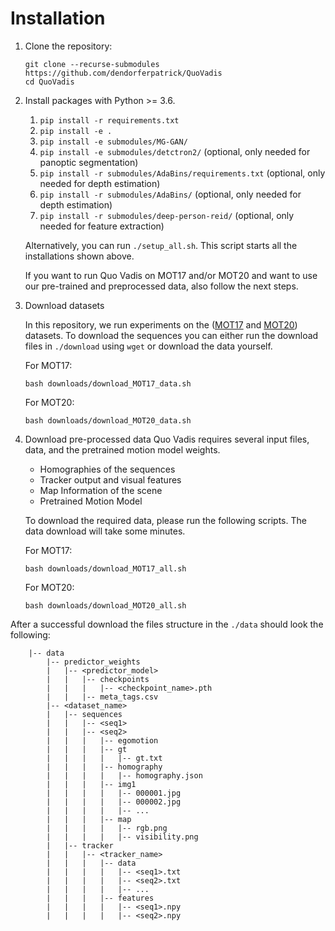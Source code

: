 # Installation
1. Clone the repository: 
    ```
    git clone --recurse-submodules https://github.com/dendorferpatrick/QuoVadis
    cd QuoVadis
    ```

2. Install packages with Python >= 3.6.
    1. `pip install -r requirements.txt`
    2. `pip install -e .` 
    3. `pip install -e submodules/MG-GAN/`  
    4. `pip install -e submodules/detctron2/` (optional, only needed for panoptic segmentation)  
    5. `pip install -r submodules/AdaBins/requirements.txt` (optional, only needed for depth estimation)  
    6. `pip install -r submodules/AdaBins/` (optional, only needed for depth estimation) 
    7. `pip install -r submodules/deep-person-reid/` (optional, only needed for feature extraction)


    Alternatively, you can run `./setup_all.sh`. This script starts all the installations shown above.

    If you want to run Quo Vadis on MOT17 and/or MOT20 and want to use our pre-trained and preprocessed data, also follow the next steps.

3. Download datasets

    In this repository, we run experiments on the ([MOT17](https://motchallenge.net/data/MOT17/) and [MOT20](https://motchallenge.net/data/MOT20/))          datasets.
    To download the sequences you can either run the download files in `./download` using `wget` or download the data yourself.

    For MOT17:
    ````
    bash downloads/download_MOT17_data.sh
    ````

    For MOT20: 
    ```
    bash downloads/download_MOT20_data.sh
    ````

4. Download pre-processed data
    Quo Vadis requires several input files, data, and the pretrained motion model weights.
    
    - Homographies of the sequences
    - Tracker output and visual features
    - Map Information of the scene
    - Pretrained Motion Model

    To download the required data, please run the following scripts. The data download will take some minutes.

    For MOT17:
    ```
    bash downloads/download_MOT17_all.sh
    ```
    For MOT20:
    ```
    bash downloads/download_MOT20_all.sh
    ```

After a successful download the files structure in the ```./data``` should look the following:

~~~
    |-- data
        |-- predictor_weights
        |   |-- <predictor_model>
        |   |   |-- checkpoints
        |   |   |   |-- <checkpoint_name>.pth
        |   |   |-- meta_tags.csv
        |-- <dataset_name>
        |   |-- sequences
        |   |   |-- <seq1>
        |   |   |-- <seq2>
        |   |   |   |-- egomotion
        |   |   |   |-- gt
        |   |   |   |   |-- gt.txt
        |   |   |   |-- homography
        |   |   |   |   |-- homography.json
        |   |   |   |-- img1
        |   |   |   |   |-- 000001.jpg
        |   |   |   |   |-- 000002.jpg
        |   |   |   |   |-- ...
        |   |   |   |-- map
        |   |   |   |   |-- rgb.png
        |   |   |   |   |-- visibility.png
        |   |-- tracker
        |   |   |-- <tracker_name>
        |   |   |   |-- data
        |   |   |   |   |-- <seq1>.txt
        |   |   |   |   |-- <seq2>.txt
        |   |   |   |   |-- ...
        |   |   |   |-- features
        |   |   |   |   |-- <seq1>.npy
        |   |   |   |   |-- <seq2>.npy       
        
~~~
